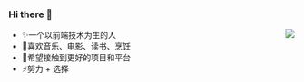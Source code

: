 ### Hi there 👋

* ✨一个以前端技术为生的人  <img align="right" src="https://github-readme-stats.vercel.app/api?username=Min888888&show_icons=true&theme=gotham"/>
* 🌱喜欢音乐、电影、读书、烹饪
* 👯希望接触到更好的项目和平台
* ⚡努力 + 选择 
